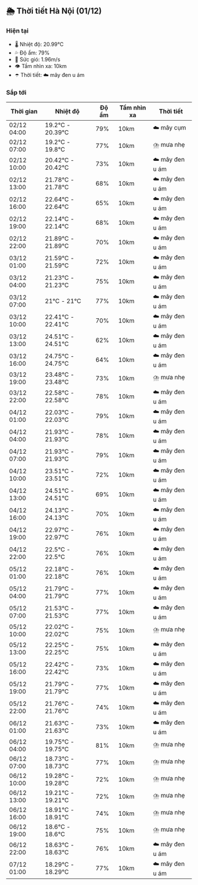 ## 🌦️ Thời tiết Hà Nội (01/12)

### Hiện tại

- 🌡️ Nhiệt độ: 20.99℃
- 💦 Độ ẩm: 79%
- 💨 Sức gió: 1.96m/s
- 👁️ Tầm nhìn xa: 10km
- ☂️ Thời tiết: ☁️ mây đen u ám

### Sắp tới

| Thời gian | Nhiệt độ | Độ ẩm | Tầm nhìn xa | Thời tiết |
| --- | --- | --- | --- | --- |
| 02/12 04:00 | 19.2℃ - 20.39℃ | 79% | 10km | ☁️ mây cụm |
| 02/12 07:00 | 19.2℃ - 19.8℃ | 77% | 10km | ⛈️ mưa nhẹ |
| 02/12 10:00 | 20.42℃ - 20.42℃ | 73% | 10km | ☁️ mây đen u ám |
| 02/12 13:00 | 21.78℃ - 21.78℃ | 68% | 10km | ☁️ mây đen u ám |
| 02/12 16:00 | 22.64℃ - 22.64℃ | 65% | 10km | ☁️ mây đen u ám |
| 02/12 19:00 | 22.14℃ - 22.14℃ | 68% | 10km | ☁️ mây đen u ám |
| 02/12 22:00 | 21.89℃ - 21.89℃ | 70% | 10km | ☁️ mây đen u ám |
| 03/12 01:00 | 21.59℃ - 21.59℃ | 72% | 10km | ☁️ mây đen u ám |
| 03/12 04:00 | 21.23℃ - 21.23℃ | 75% | 10km | ☁️ mây đen u ám |
| 03/12 07:00 | 21℃ - 21℃ | 77% | 10km | ☁️ mây đen u ám |
| 03/12 10:00 | 22.41℃ - 22.41℃ | 70% | 10km | ☁️ mây đen u ám |
| 03/12 13:00 | 24.51℃ - 24.51℃ | 62% | 10km | ☁️ mây đen u ám |
| 03/12 16:00 | 24.75℃ - 24.75℃ | 64% | 10km | ☁️ mây đen u ám |
| 03/12 19:00 | 23.48℃ - 23.48℃ | 73% | 10km | ⛈️ mưa nhẹ |
| 03/12 22:00 | 22.58℃ - 22.58℃ | 78% | 10km | ☁️ mây đen u ám |
| 04/12 01:00 | 22.03℃ - 22.03℃ | 79% | 10km | ☁️ mây đen u ám |
| 04/12 04:00 | 21.93℃ - 21.93℃ | 78% | 10km | ☁️ mây đen u ám |
| 04/12 07:00 | 21.93℃ - 21.93℃ | 79% | 10km | ☁️ mây đen u ám |
| 04/12 10:00 | 23.51℃ - 23.51℃ | 72% | 10km | ☁️ mây đen u ám |
| 04/12 13:00 | 24.51℃ - 24.51℃ | 69% | 10km | ☁️ mây đen u ám |
| 04/12 16:00 | 24.13℃ - 24.13℃ | 70% | 10km | ☁️ mây đen u ám |
| 04/12 19:00 | 22.97℃ - 22.97℃ | 76% | 10km | ☁️ mây đen u ám |
| 04/12 22:00 | 22.5℃ - 22.5℃ | 76% | 10km | ☁️ mây đen u ám |
| 05/12 01:00 | 22.18℃ - 22.18℃ | 76% | 10km | ☁️ mây đen u ám |
| 05/12 04:00 | 21.79℃ - 21.79℃ | 77% | 10km | ☁️ mây đen u ám |
| 05/12 07:00 | 21.53℃ - 21.53℃ | 77% | 10km | ☁️ mây đen u ám |
| 05/12 10:00 | 22.02℃ - 22.02℃ | 75% | 10km | ⛈️ mưa nhẹ |
| 05/12 13:00 | 22.25℃ - 22.25℃ | 75% | 10km | ☁️ mây đen u ám |
| 05/12 16:00 | 22.42℃ - 22.42℃ | 73% | 10km | ☁️ mây đen u ám |
| 05/12 19:00 | 21.79℃ - 21.79℃ | 77% | 10km | ☁️ mây đen u ám |
| 05/12 22:00 | 21.76℃ - 21.76℃ | 74% | 10km | ☁️ mây đen u ám |
| 06/12 01:00 | 21.63℃ - 21.63℃ | 73% | 10km | ☁️ mây đen u ám |
| 06/12 04:00 | 19.75℃ - 19.75℃ | 81% | 10km | ⛈️ mưa nhẹ |
| 06/12 07:00 | 18.73℃ - 18.73℃ | 77% | 10km | ⛈️ mưa nhẹ |
| 06/12 10:00 | 19.28℃ - 19.28℃ | 72% | 10km | ⛈️ mưa nhẹ |
| 06/12 13:00 | 19.21℃ - 19.21℃ | 72% | 10km | ⛈️ mưa nhẹ |
| 06/12 16:00 | 18.91℃ - 18.91℃ | 74% | 10km | ⛈️ mưa nhẹ |
| 06/12 19:00 | 18.6℃ - 18.6℃ | 75% | 10km | ⛈️ mưa nhẹ |
| 06/12 22:00 | 18.63℃ - 18.63℃ | 76% | 10km | ☁️ mây đen u ám |
| 07/12 01:00 | 18.29℃ - 18.29℃ | 77% | 10km | ☁️ mây đen u ám |
